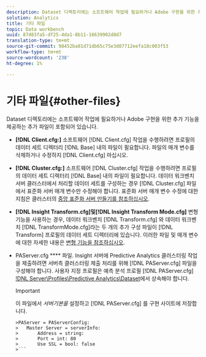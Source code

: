 ```yaml
---
description: Dataset 디렉토리에는 소프트웨어 작업에 필요하거나 Adobe 구현을 위한 추가 기능을 제공하는 추가 파일이 포함되어 있습니다.
solution: Analytics
title: 기타 파일
topic: Data workbench
uuid: 87d83fa5-df25-4da1-8b11-16639902d8d7
translation-type: tm+mt
source-git-commit: 98452ba81d71db65c75e3d07712eefa18c003f53
workflow-type: tm+mt
source-wordcount: '238'
ht-degree: 1%

---
```



# 기타 파일{#other-files}

Dataset 디렉토리에는 소프트웨어 작업에 필요하거나 Adobe 구현을 위한 추가 기능을 제공하는 추가 파일이 포함되어 있습니다.

* **[!DNL Client.cfg:]** 소프트웨어 [!DNL Client.cfg] 작업을 수행하려면 프로필의 데이터 세트 디렉터리 [!DNL Base] 내의 파일이 필요합니다. 파일의 매개 변수를 삭제하거나 수정하지 [!DNL Client.cfg] 마십시오.

* **[!DNL Cluster.cfg:]** 소프트웨어 [!DNL Cluster.cfg] 작업을 수행하려면 프로필의 데이터 세트 디렉터리 [!DNL Base] 내의 파일이 필요합니다. 데이터 워크벤치 서버 클러스터에서 처리할 데이터 세트를 구성하는 경우 [!DNL Cluster.cfg] 파일에서 표준화 서버 매개 변수만 수정해야 합니다. 표준화 서버 매개 변수 수정에 대한 지침은 클러스터의 [중앙 표준화 서버 만들기를 참조하십시오](../../../home/c-dataset-const-proc/c-log-proc-config-file/c-ins-svr-file-svr-unit.md).

* **[!DNL Insight Transform.cfg]및[!DNL Insight Transform Mode.cfg]** 변형 기능을 사용하는 경우, 데이터 워크벤치 [!DNL Transform.cfg] 와 데이터 워크벤치 [!DNL TransformMode.cfg]라는 두 개의 추가 구성 파일이 [!DNL Transform] 프로필의 데이터 세트 디렉터리에 있습니다. 이러한 파일 및 매개 변수에 대한 자세한 내용은 [변형 기능을 참조하십시오](https://docs.adobe.com/content/help/en/data-workbench/using/server-admin-install/transform/t-config-tfm.html).

* PAServer.cfg **** 파일. Insight 서버에 Predictive Analytics 클러스터링 작업을 제출하려면 서버측 클러스터링 제출 처리를 위해 [!DNL PAServer.cfg] 파일을 구성해야 합니다.
사용자 지정 프로필은 예측 분석 프로필 [!DNL PAServer.cfg] [!DNL Server\Profiles\Predictive Analytics\Dataset]()에서 상속해야 합니다.

   >[!IMPORTANT]
   >
   >이 파일에서 *서버기본을* 설정하고 [!DNL PAServer.cfg] 를 구현 사이트에 저장합니다.
   >
   >
   ```
   >PAServer = PAServerConfig: 
   >   Master Server = serverInfo: 
   >       Address = string: 
   >       Port = int: 80
   >       Use SSL = bool: false
   >```

